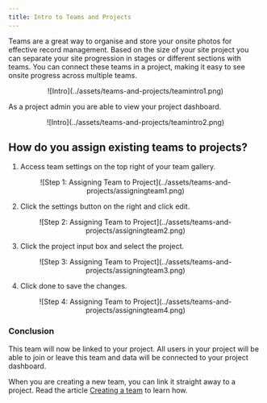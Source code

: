 ```yaml
---
title: Intro to Teams and Projects
---
```


Teams are a great way to organise and store your onsite photos for effective record management. Based on the size of your site project you can separate your site progression in stages or different sections with teams. You can connect these teams in a project, making it easy to see onsite progress across multiple teams. 

<center>
![Intro](../assets/teams-and-projects/teamintro1.png)
</center>

As a project admin you are able to view your project dashboard.

<center>
![Intro](../assets/teams-and-projects/teamintro2.png)
</center>

## How do you assign existing teams to projects?

1)	Access team settings on the top right of your team gallery.

<center>
![Step 1: Assigning Team to Project](../assets/teams-and-projects/assigningteam1.png)
</center>

2)	Click the settings button on the right and click edit.

<center>
![Step 2: Assigning Team to Project](../assets/teams-and-projects/assigningteam2.png)
</center>

3)	Click the project input box and select the project.

<center>
![Step 3: Assigning Team to Project](../assets/teams-and-projects/assigningteam3.png)
</center>

4)	Click done to save the changes.

<center>
![Step 4: Assigning Team to Project](../assets/teams-and-projects/assigningteam4.png)
</center>

### Conclusion

This team will now be linked to your project. All users in your project will be able to join or leave this team and data will be connected to your project dashboard.

When you are creating a new team, you can link it straight away to a project. Read the article [Creating a team](https://support.builtview.com/teams-and-projects/2creating-team) to learn how.
